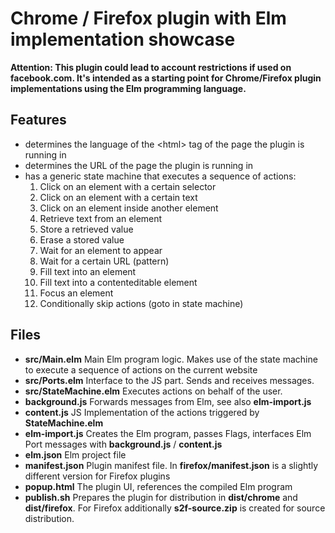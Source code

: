 # Chrome / Firefox plugin with Elm implementation showcase

**Attention: This plugin could lead to account restrictions if used on facebook.com. It's intended as a starting point for Chrome/Firefox plugin implementations using the Elm programming language.**

## Features
* determines the language of the \<html\> tag of the page the plugin is running in
* determines the URL of the page the plugin is running in
* has a generic state machine that executes a sequence of actions:
  1. Click on an element with a certain selector
  2. Click on an element with a certain text
  3. Click on an element inside another element
  4. Retrieve text from an element
  5. Store a retrieved value
  6. Erase a stored value
  7. Wait for an element to appear
  8. Wait for a certain URL (pattern)
  9. Fill text into an element
  10. Fill text into a contenteditable element
  11. Focus an element
  12. Conditionally skip actions (goto in state machine)

## Files

* **src/Main.elm** Main Elm program logic. Makes use of the state machine to execute a sequence of actions on the current website
* **src/Ports.elm** Interface to the JS part. Sends and receives messages.
* **src/StateMachine.elm** Executes actions on behalf of the user.
* **background.js** Forwards messages from Elm, see also **elm-import.js**
* **content.js** JS Implementation of the actions triggered by **StateMachine.elm**
* **elm-import.js** Creates the Elm program, passes Flags, interfaces Elm Port messages with **background.js** / **content.js**
* **elm.json** Elm project file
* **manifest.json** Plugin manifest file. In **firefox/manifest.json** is a slightly different version for Firefox plugins
* **popup.html** The plugin UI, references the compiled Elm program
* **publish.sh** Prepares the plugin for distribution in **dist/chrome** and **dist/firefox**. For Firefox additionally **s2f-source.zip** is created for source distribution.
